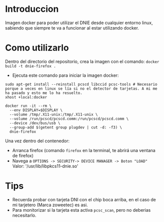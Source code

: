 # Introduccion

Imagen docker para poder utilizar el DNIE desde cualquier entorno linux, sabiendo que siempre te va a funcionar al estar utilizando docker.

# Como utilizarlo

Dentro del directorio del repositorio, crea la imagen con el comando: `docker build -t dnie-firefox .`

* Ejecuta este comando para iniciar la imagen docker:

```
sudo apt-get install --reinstall pcscd libccid pcsc-tools # Necesario porque a veces en linux se lía si no el detector de tarjetas. A mi me ha pasado y esto me lo ha resuelto.
xhost +local:docker

docker run -it --rm \
  --env DISPLAY=$DISPLAY \
  --volume /tmp/.X11-unix:/tmp/.X11-unix \
  --volume /run/pcscd/pcscd.comm:/run/pcscd/pcscd.comm \
  --device /dev/bus/usb \
  --group-add $(getent group plugdev | cut -d: -f3) \
  dnie-firefox
```

Una vez dentro del contenedor:
* Arranca firefox (comando `firefox` en la terminal, te abrirá una ventana de firefox)
* Navega a `OPTIONS -> SECURITY-> DEVICE MANAGER -> Boton "LOAD"` Valor: '/usr/lib/libpkcs11-dnie.so'


# Tips
* Recuerda probar con tarjeta DNI con el chip boca arriba, en el caso de mi tarjetero (Marca zoweetec) es asi.
* Para monitorizar si la tarjeta esta activa `pcsc_scan`, pero no deberias necesitarlo.
